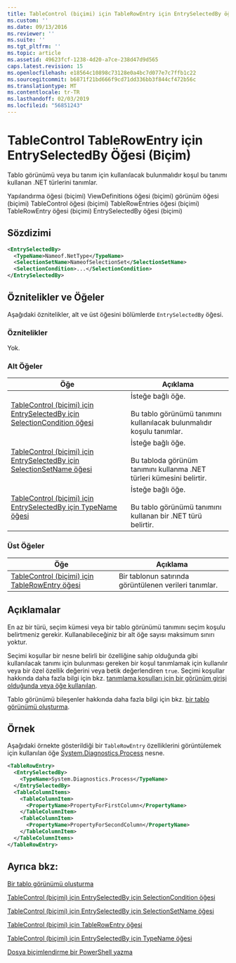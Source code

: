 ```yaml
---
title: TableControl (biçimi) için TableRowEntry için EntrySelectedBy öğesi | Microsoft Docs
ms.custom: ''
ms.date: 09/13/2016
ms.reviewer: ''
ms.suite: ''
ms.tgt_pltfrm: ''
ms.topic: article
ms.assetid: 49623fcf-1238-4d20-a7ce-238d47d9d565
caps.latest.revision: 15
ms.openlocfilehash: e18564c10898c73128e0a4bc7d077e7c7ffb1c22
ms.sourcegitcommit: b6871f21bd666f9cd71dd336bb3f844cf472b56c
ms.translationtype: MT
ms.contentlocale: tr-TR
ms.lasthandoff: 02/03/2019
ms.locfileid: "56851243"
---
```

# <a name="entryselectedby-element-for-tablerowentry--for-tablecontrol-format"></a>TableControl TableRowEntry için EntrySelectedBy Öğesi (Biçim)

Tablo görünümü veya bu tanım için kullanılacak bulunmalıdır koşul bu tanımı kullanan .NET türlerini tanımlar.

Yapılandırma öğesi (biçimi) ViewDefinitions öğesi (biçimi) görünüm öğesi (biçimi) TableControl öğesi (biçimi) TableRowEntries öğesi (biçimi) TableRowEntry öğesi (biçimi) EntrySelectedBy öğesi (biçimi)

## <a name="syntax"></a>Sözdizimi

```xml
<EntrySelectedBy>
  <TypeName>Nameof.NetType</TypeName>
  <SelectionSetName>NameofSelectionSet</SelectionSetName>
  <SelectionCondition>...</SelectionCondition>
</EntrySelectedBy>
```

## <a name="attributes-and-elements"></a>Öznitelikler ve Öğeler

Aşağıdaki öznitelikler, alt ve üst öğesini bölümlerde `EntrySelectedBy` öğesi.

### <a name="attributes"></a>Öznitelikler

Yok.

### <a name="child-elements"></a>Alt Öğeler

|Öğe|Açıklama|
|-------------|-----------------|
|[TableControl (biçimi) için EntrySelectedBy için SelectionCondition öğesi](./selectioncondition-element-for-entryselectedby-for-tablecontrol-format.md)|İsteğe bağlı öğe.<br /><br /> Bu tablo görünümü tanımını kullanılacak bulunmalıdır koşulu tanımlar.|
|[TableControl (biçimi) için EntrySelectedBy için SelectionSetName öğesi](./selectionsetname-element-for-entryselectedby-for-tablecontrol-format.md)|İsteğe bağlı öğe.<br /><br /> Bu tabloda görünüm tanımını kullanma .NET türleri kümesini belirtir.|
|[TableControl (biçimi) için EntrySelectedBy için TypeName öğesi](./typename-element-for-entryselectedby-for-tablecontrol-format.md)|İsteğe bağlı öğe.<br /><br /> Bu tablo görünümü tanımını kullanan bir .NET türü belirtir.|

### <a name="parent-elements"></a>Üst Öğeler

|Öğe|Açıklama|
|-------------|-----------------|
|[TableControl (biçimi) için TableRowEntry öğesi](./tablerowentry-element-for-tablerowentroes-for-tablecontrol-format.md)|Bir tablonun satırında görüntülenen verileri tanımlar.|

## <a name="remarks"></a>Açıklamalar

En az bir türü, seçim kümesi veya bir tablo görünümü tanımını seçim koşulu belirtmeniz gerekir. Kullanabileceğiniz bir alt öğe sayısı maksimum sınırı yoktur.

Seçimi koşullar bir nesne belirli bir özelliğine sahip olduğunda gibi kullanılacak tanımı için bulunması gereken bir koşul tanımlamak için kullanılır veya bir özel özellik değerini veya betik değerlendiren `true`. Seçimi koşullar hakkında daha fazla bilgi için bkz. [tanımlama koşulları için bir görünüm girişi olduğunda veya öğe kullanılan](./defining-conditions-for-displaying-data.md).

Tablo görünümü bileşenler hakkında daha fazla bilgi için bkz. [bir tablo görünümü oluşturma](./creating-a-table-view.md).

## <a name="example"></a>Örnek

Aşağıdaki örnekte gösterildiği bir `TableRowEntry` özelliklerini görüntülemek için kullanılan öğe [System.Diagnostics.Process](/dotnet/api/System.Diagnostics.Process) nesne.

```xml
<TableRowEntry>
  <EntrySelectedBy>
    <TypeName>System.Diagnostics.Process</TypeName>
  </EntrySelectedBy>
  <TableColumnItems>
    <TableColumnItem>
      <PropertyName>PropertyForFirstColumn</PropertyName>
    </TableColumnItem>
    <TableColumnItem>
      <PropertyName>PropertyForSecondColumn</PropertyName>
    </TableColumnItem>
  </TableColumnItems>
</TableRowEntry>
```

## <a name="see-also"></a>Ayrıca bkz:

[Bir tablo görünümü oluşturma](./creating-a-table-view.md)

[TableControl (biçimi) için EntrySelectedBy için SelectionCondition öğesi](./selectioncondition-element-for-entryselectedby-for-tablecontrol-format.md)

[TableControl (biçimi) için EntrySelectedBy için SelectionSetName öğesi](./selectionsetname-element-for-entryselectedby-for-tablecontrol-format.md)

[TableControl (biçimi) için TableRowEntry öğesi](./tablerowentry-element-for-tablerowentroes-for-tablecontrol-format.md)

[TableControl (biçimi) için EntrySelectedBy için TypeName öğesi](./typename-element-for-entryselectedby-for-tablecontrol-format.md)

[Dosya biçimlendirme bir PowerShell yazma](./writing-a-powershell-formatting-file.md)
